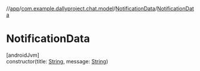 //[app](../../../index.md)/[com.example.dallyproject.chat.model](../index.md)/[NotificationData](index.md)/[NotificationData](-notification-data.md)

# NotificationData

[androidJvm]\
constructor(title: [String](https://kotlinlang.org/api/latest/jvm/stdlib/kotlin/-string/index.html), message: [String](https://kotlinlang.org/api/latest/jvm/stdlib/kotlin/-string/index.html))

